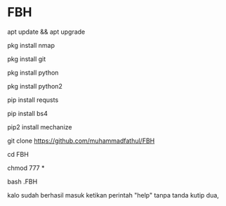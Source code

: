# FBH

apt update && apt upgrade

pkg install nmap

pkg install git

pkg install python

pkg install python2

pip install requsts

pip install bs4

pip2 install mechanize

git clone https://github.com/muhammadfathul/FBH

cd FBH

chmod 777 *

bash .FBH

kalo sudah berhasil masuk ketikan perintah
"help" tanpa tanda kutip dua,
